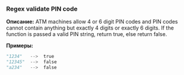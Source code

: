 ### Regex validate PIN code

**Описание:**
ATM machines allow 4 or 6 digit PIN codes and PIN codes cannot contain anything but exactly 4 digits or exactly 6 digits.
If the function is passed a valid PIN string, return true, else return false.

**Примеры:**
```python
"1234"   -->  true
"12345"  -->  false
"a234"   -->  false
```
